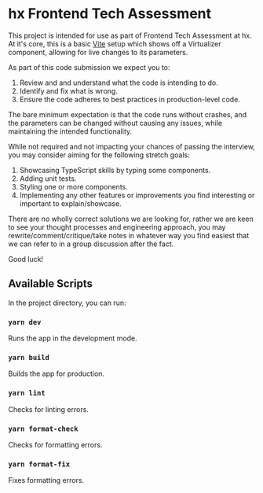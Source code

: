 # hx Frontend Tech Assessment

This project is intended for use as part of Frontend Tech Assessment at hx. At it's core, this is a basic [Vite](https://vitejs.dev/guide/) setup which shows off a Virtualizer component, allowing for live changes to its parameters.

As part of this code submission we expect you to:

1. Review and and understand what the code is intending to do.
2. Identify and fix what is wrong.
3. Ensure the code adheres to best practices in production-level code.

The bare minimum expectation is that the code runs without crashes, and the parameters can be changed without causing any issues, while maintaining the intended functionality.

While not required and not impacting your chances of passing the interview, you may consider aiming for the following stretch goals:

1. Showcasing TypeScript skills by typing some components.
2. Adding unit tests.
3. Styling one or more components.
4. Implementing any other features or improvements you find interesting or important to explain/showcase.

There are no wholly correct solutions we are looking for, rather we are keen to see your thought processes and engineering approach, you may rewrite/comment/critique/take notes in whatever way you find easiest that we can refer to in a group discussion after the fact.

Good luck!

## Available Scripts

In the project directory, you can run:

### `yarn dev`

Runs the app in the development mode.

### `yarn build`

Builds the app for production.

### `yarn lint`

Checks for linting errors.

### `yarn format-check`

Checks for formatting errors.

### `yarn format-fix`

Fixes formatting errors.
